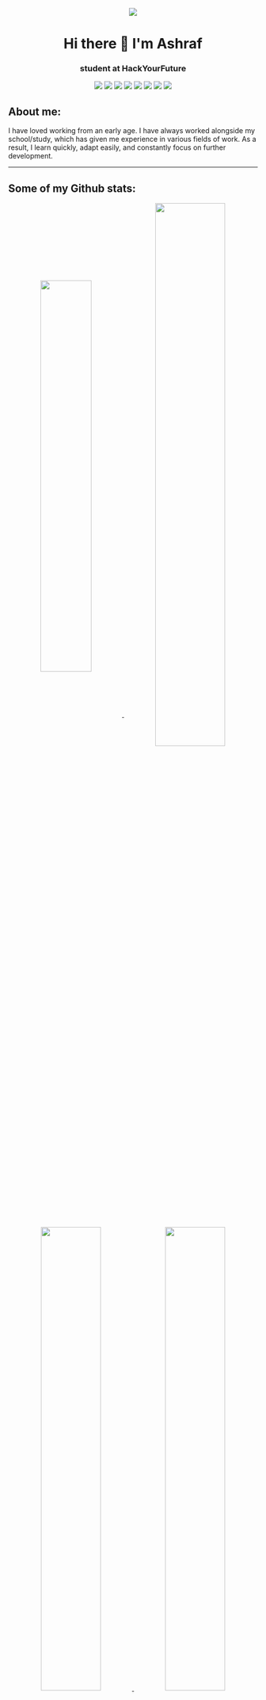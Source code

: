 <p align="center"><img src="https://www.bluebanyan.co.in/img/services/web-development/web-development-vector-cartoon.png"></p>
<h1 align="center"> Hi there 👋 I'm Ashraf</h1>
<h3 align="center"> student at HackYourFuture</h3>

<p align="center">

  
  <img src="https://img.shields.io/badge/html5-%23E34F26.svg?style=for-the-badge&logo=html5&logoColor=white">
  
  <img src="https://img.shields.io/badge/css3-%231572B6.svg?style=for-the-badge&logo=css3&logoColor=white">
  
  <img src="https://img.shields.io/badge/javascript-%23323330.svg?style=for-the-badge&logo=javascript&logoColor=%23F7DF1E">
  
  <img src="https://camo.githubusercontent.com/faec9d89bd2c7d47b91d988dcd0f27011c27e8191d45836cfa36bf2b3c2a92bd/68747470733a2f2f696d672e736869656c64732e696f2f7374617469632f76313f7374796c653d666f722d7468652d6261646765266d6573736167653d4e6f64652e6a7326636f6c6f723d333339393333266c6f676f3d4e6f64652e6a73266c6f676f436f6c6f723d464646464646266c6162656c3d">
  
  <img src="https://camo.githubusercontent.com/0a95585d6b3a07028298a45d60b85a1331358bc336549d64dbbc27977f1495f3/68747470733a2f2f696d672e736869656c64732e696f2f7374617469632f76313f7374796c653d666f722d7468652d6261646765266d6573736167653d4578707265737326636f6c6f723d303030303030266c6f676f3d45787072657373266c6f676f436f6c6f723d464646464646266c6162656c3d">
 
 <img src="https://camo.githubusercontent.com/539a184961e9ab46a914b3a57718cd52f9a122ffb33a0bcaaa92484add20ba72/68747470733a2f2f696d672e736869656c64732e696f2f7374617469632f76313f7374796c653d666f722d7468652d6261646765266d6573736167653d4d7953514c26636f6c6f723d343437394131266c6f676f3d4d7953514c266c6f676f436f6c6f723d464646464646266c6162656c3d"> 
  
  <img src="https://camo.githubusercontent.com/eb3676422a9e186ce18237e6c1ffee703068f7850c2a513b9a261f33ee335ed6/68747470733a2f2f696d672e736869656c64732e696f2f7374617469632f76313f7374796c653d666f722d7468652d6261646765266d6573736167653d4d6f6e676f444226636f6c6f723d343741323438266c6f676f3d4d6f6e676f4442266c6f676f436f6c6f723d464646464646266c6162656c3d">
  
 <img src="https://camo.githubusercontent.com/67a01fa7cf337616274f39c070a11638f2e65720e414ef55b8dd3f9c2a803b2a/68747470733a2f2f696d672e736869656c64732e696f2f7374617469632f76313f7374796c653d666f722d7468652d6261646765266d6573736167653d526561637426636f6c6f723d323232323232266c6f676f3d5265616374266c6f676f436f6c6f723d363144414642266c6162656c3d">
  
  
</p>


<h2> About me:</h2>

<p>I have loved working from an early age. I have always worked alongside my school/study, which has given me experience in various fields     of work. As    a result, I learn quickly, adapt easily, and constantly focus on further development.
</p>

---

## Some of my Github stats:

<p align="center">
  
  <a href="https://github.com/Ashraf-Ashashaa/github-readme-stats">
    <img  align="center" width= 45% src="https://github-readme-stats.vercel.app/api/top-langs/?username=Ashraf-Alshashaa&layout=compact"/>
  </a>
  
  <a href="https://github.com/Ashraf-Alshashaa">
    <img align="center" width= 53% src="https://github-readme-stats.vercel.app/api/?username=Ashraf-Alshashaa&show_icons=true&theme=tokyonight&hide=stars&bg_color=light" />
  </a>
  
  <a href="https://github.com/Ashraf-Alshashaa/My-Phone">
    <img  width= 49% src="https://github-readme-stats.vercel.app/api/pin/?username=Ashraf-Alshashaa&repo=My-Phone" />
  </a>
  
  <a href="https://github.com/Ashraf-Alshashaa/Hommy-Food">
    <img  width= 49% src="https://github-readme-stats.vercel.app/api/pin/?username=Ashraf-Alshashaa&repo=Hommy-Food" />
  </a>
  
</p>

---

<p >
  <h2 align="center" >You can find me on
  <a href="https://bit.ly/Ashraf-LinkedIn">
    <img src='https://cdn.jsdelivr.net/npm/simple-icons@3.0.1/icons/linkedin.svg' alt='linkedin' height='20'>
  </a> 
  <a href="https://bit.ly/Ashraf-Facebook">
    <img src='https://cdn.jsdelivr.net/npm/simple-icons@3.0.1/icons/facebook.svg' alt='facebook' height='20'>
  </a>
    </h2>
  
</p>

---
